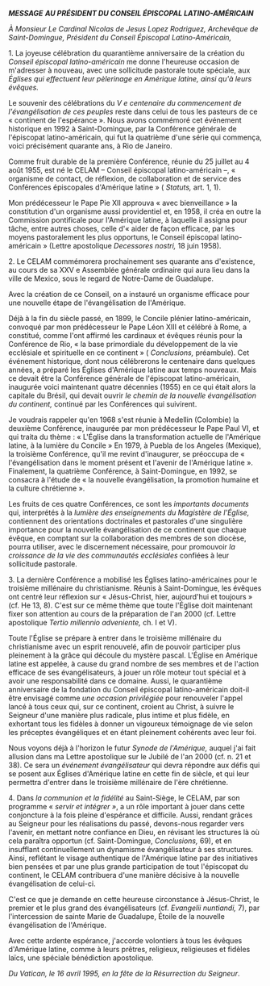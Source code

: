 ***MESSAGE*** ***AU PRÉSIDENT DU CONSEIL ÉPISCOPAL LATINO-AMÉRICAIN***

*À Monsieur Le Cardinal Nicolas de Jesus Lopez Rodriguez, Archevêque de Saint-Domingue, Président du Conseil Épiscopal Latino-Américain,*

1\. La joyeuse célébration du quarantième anniversaire de la création du *Conseil épiscopal latino-américain* me donne l'heureuse occasion de m'adresser à nouveau, avec une sollicitude pastorale toute spéciale, aux *Églises qui effectuent leur pèlerinage en Amérique latine, ainsi qu'à leurs évêques.*

Le souvenir des célébrations du *V e centenaire du commencement de l'évangélisation de ces peuples* reste dans celui de tous les pasteurs de ce « continent de l'espérance ». Nous avons commémoré cet événement historique en 1992 à Saint-Domingue, par la Conférence générale de l'épiscopat latino-américain, qui fut la quatrième d'une série qui commença, voici précisément quarante ans, à Rio de Janeiro.

Comme fruit durable de la première Conférence, réunie du 25 juillet au 4 août 1955, est né le CELAM – Conseil épiscopal latino-américain –, « organisme de contact, de réflexion, de collaboration et de service des Conférences épiscopales d'Amérique latine » ( *Statuts,* art. 1, 1).

Mon prédécesseur le Pape Pie XII approuva « avec bienveillance » la constitution d'un organisme aussi providentiel et, en 1958, il créa en outre la Commission pontificale pour l'Amérique latine, à laquelle il assigna pour tâche, entre autres choses, celle d'« aider de façon efficace, par les moyens pastoralement les plus opportuns, le Conseil épiscopal latino-américain » (Lettre apostolique *Decessores nostri,* 18 juin 1958).

2\. Le CELAM commémorera prochainement ses quarante ans d'existence, au cours de sa XXV e Assemblée générale ordinaire qui aura lieu dans la ville de Mexico, sous le regard de Notre-Dame de Guadalupe.

Avec la création de ce Conseil, on a instauré un organisme efficace pour une nouvelle étape de l'évangélisation de l'Amérique.

Déjà à la fin du siècle passé, en 1899, le Concile plénier latino-américain, convoqué par mon prédécesseur le Pape Léon XIII et célébré à Rome, a constitué, comme l'ont affirmé les cardinaux et évêques réunis pour la Conférence de Rio, « la base primordiale du développement de la vie ecclésiale et spirituelle en ce continent » ( *Conclusions,* préambule). Cet événement historique, dont nous célébrerons le centenaire dans quelques années, a préparé les Églises d'Amérique latine aux temps nouveaux. Mais ce devait être la Conférence générale de l'épiscopat latino-américain, inaugurée voici maintenant quatre décennies (1955) en ce qui était alors la capitale du Brésil, qui devait ouvrir *le chemin de la nouvelle évangélisation du continent,* continué par les Conférences qui suivirent.

Je voudrais rappeler qu'en 1968 s'est réunie à Medellin (Colombie) la deuxième Conférence, inaugurée par mon prédécesseur le Pape Paul VI, et qui traita du thème : « L'Église dans la transformation actuelle de l'Amérique latine, à la lumière du Concile » En 1979, à Puebla de los Angeles (Mexique), la troisième Conférence, qu'il me revint d'inaugurer, se préoccupa de « l'évangélisation dans le moment présent et l'avenir de l'Amérique latine ». Finalement, la quatrième Conférence, à Saint-Domingue, en 1992, se consacra à l'étude de « la nouvelle évangélisation, la promotion humaine et la culture chrétienne ».

Les fruits de ces quatre Conférences, ce sont les *importants documents* qui, interprétés à la *lumière des enseignements du Magistère de l'Église,* contiennent des orientations doctrinales et pastorales d'une singulière importance pour la nouvelle évangélisation de ce continent que chaque évêque, en comptant sur la collaboration des membres de son diocèse, pourra utiliser, avec le discernement nécessaire, pour promouvoir *la croissance de la vie des communautés ecclésiales* confiées à leur sollicitude pastorale.

3\. La dernière Conférence a mobilisé les Églises latino-américaines pour le troisième millénaire du christianisme. Réunis à Saint-Domingue, les évêques ont centré leur réflexion sur « Jésus-Christ, hier, aujourd'hui et toujours » (cf. He 13, 8). C'est sur ce même thème que toute l'Église doit maintenant fixer son attention au cours de la préparation de l'an 2000 (cf. Lettre apostolique *Tertio millennio adveniente,* ch. I et V).

Toute l'Église se prépare à entrer dans le troisième millénaire du christianisme avec un esprit renouvelé, afin de pouvoir participer plus pleinement à la grâce qui découle du mystère pascal. L'Église en Amérique latine est appelée, à cause du grand nombre de ses membres et de l'action efficace de ses évangélisateurs, à jouer un rôle moteur tout spécial et à avoir une responsabilité dans ce domaine. Aussi, le quarantième anniversaire de la fondation du Conseil épiscopal latino-américain doit-il être envisagé comme *une occasion privilégiée* pour renouveler l'appel lancé à tous ceux qui, sur ce continent, croient au Christ, à suivre le Seigneur d'une manière plus radicale, plus intime et plus fidèle, en exhortant tous les fidèles à donner un vigoureux témoignage de vie selon les préceptes évangéliques et en étant pleinement cohérents avec leur foi.

Nous voyons déjà à l'horizon le futur *Synode de l'Amérique,* auquel j'ai fait allusion dans ma Lettre apostolique sur le Jubilé de l'an 2000 (cf. n. 21 et 38). Ce sera un *événement évangélisateur* qui devra répondre aux défis qui se posent aux Églises d'Amérique latine en cette fin de siècle, et qui leur permettra d'entrer dans le troisième millénaire de l'ère chrétienne.

4\. Dans *la communion et la fidélité* au Saint-Siège, le CELAM, par son programme « *servir et intégrer »*, a un rôle important à jouer dans cette conjoncture à la fois pleine d'espérance et difficile. Aussi, rendant grâces au Seigneur pour les réalisations du passé, devons-nous regarder vers l'avenir, en mettant notre confiance en Dieu, en révisant les structures là où cela paraîtra opportun (cf. Saint-Domingue, *Conclusions,* 69), et en insufflant continuellement un dynamisme évangélisateur à ses structures. Ainsi, reflétant le visage authentique de l'Amérique latine par des initiatives bien pensées et par une plus grande participation de tout l'épiscopat du continent, le CELAM contribuera d'une manière décisive à la nouvelle évangélisation de celui-ci.

C'est ce que je demande en cette heureuse circonstance à Jésus-Christ, le premier et le plus grand des évangélisateurs (cf. *Evangelii nuntiandi,* 7), par l'intercession de sainte Marie de Guadalupe, Étoile de la nouvelle évangélisation de l'Amérique.

Avec cette ardente espérance, j'accorde volontiers à tous les évêques d'Amérique latine, comme à leurs prêtres, religieux, religieuses et fidèles laïcs, une spéciale bénédiction apostolique.

*Du Vatican, le 16 avril 1995, en la fête de la Résurrection du Seigneur*.